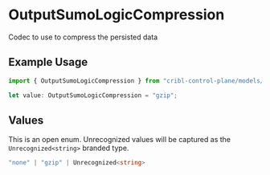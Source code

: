 # OutputSumoLogicCompression

Codec to use to compress the persisted data

## Example Usage

```typescript
import { OutputSumoLogicCompression } from "cribl-control-plane/models/operations";

let value: OutputSumoLogicCompression = "gzip";
```

## Values

This is an open enum. Unrecognized values will be captured as the `Unrecognized<string>` branded type.

```typescript
"none" | "gzip" | Unrecognized<string>
```